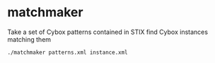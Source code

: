 matchmaker
==========

Take a set of Cybox patterns contained in STIX find Cybox instances matching them

`./matchmaker patterns.xml instance.xml`
